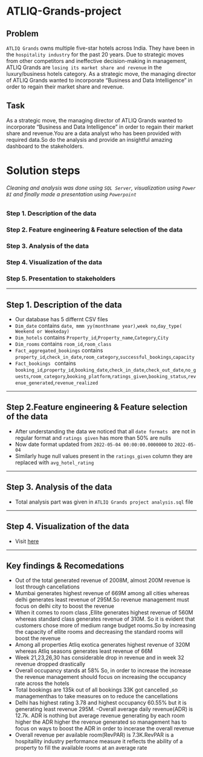 # ATLIQ-Grands-project

## Problem

 `ATLIQ Grands` owns multiple five-star hotels across India. They have been in the `hospitality industry` for the past 20 years. Due to strategic moves from other competitors and ineffective decision-making in management,  ATLIQ Grands are `losing its market share and revenue` in the luxury/business hotels category. As a strategic move, the managing director of  ATLIQ Grands wanted to incorporate “Business and Data Intelligence” in order to regain their market share and revenue.
 
 ## Task
 As a strategic move, the managing director of  ATLIQ Grands wanted to incorporate “Business and Data Intelligence” in order to regain their market share and revenue.You are a data analyst who has been provided with required data.So do the analysis and provide an insightful amazing dashboard to the stakeholders.

 # Solution steps
 ###### Cleaning and analysis was done using `SQL Server`, visualization using `Power BI`  and finally made a presentation using `Powerpoint` 
 ### Step 1. Description of the data
 ### Step 2. Feature engineering & Feature selection of the data
 ### Step 3. Analysis of the data
 ### Step 4. Visualization of the data 
 ### Step 5. Presentation to stakeholders
 -----------
 
 ## Step 1. Description of the data
 
- Our database  has 5 differnt  CSV files
- `Dim_date` contains `date`,` mmm yy(monthname year)`,`week no`,`day_type( Weekend or Weekeday)`
-  `Dim_hotels` contains `Property_id`,`Property_name`,`Category`,`City`
-  `Dim_rooms` contains `room_id`,`room_class`
-  `Fact_aggregated_bookings` contains `property_id`,`check_in_date`,`room_category`,`successful_bookings`,`capacity`
- `Fact_bookings ` contains `booking_id`,`property_id`,`booking_date`,`check_in_date`,`check_out_date`,`no_guests`,`room_category`,`booking_platform`,`ratings_given`,`booking_status`,`revenue_generated`,`revenue_realized`
 --------------
 ## Step 2.Feature engineering & Feature selection of the data
 
 - After understanding the data we noticed that all `date formats ` are not in regular format and `ratings given` has more than 50% are nulls
 - Now date format updated from `2022-05-04 00:00:00.0000000` to `2022-05-04`
 - Similarly huge null values present in the `ratings_given` column they are replaced with `avg_hotel_rating` 
 -------------
 
  ## Step 3. Analysis of the data
  
  - Total analysis part was given in `ATLIQ Grands project analysis.sql` file
   --------------
 
 ## Step 4. Visualization of the data
 
 - Visit [here](https://app.powerbi.com/links/007fPQ3R2D?ctid=0c167956-3359-4be3-b187-477bb0785442&pbi_source=linkShare)
  --------------
  
  
  
  
## Key findings & Recomedations

- Out of the total generated revenue of 2008M, almost 200M revenue is lost through cancellations
- Mumbai generates highest revenue of 669M among all cities whereas delhi generates least revenue of 295M.So revenue management must focus on delhi city to boost the revenue
- When it comes to room class ,Ellite generates highest revenue of 560M whereas standard class generates revenue of 310M. So it is evident that customers chose more of medium range budget rooms.So by increasing the capacity of ellite rooms and decreasing the standard rooms will boost the revenue
- Among all properties Atliq exotica  generates highest revenue of 320M whereas Atliq seasons generates least revenue of 66M
- Week 21,23,26,30 has considerable drop in revenue  and in week 32 revenue dropped drastically
- Overall occupancy stands at 58% So, in order to increase the increase the revenue management should focus on increasing the occupancy rate across the hotels
- Total bookings are 135k out of all bookings 33K got cancelled ,so managementhas to take measures on to reduce the cancellations
- Delhi has highest rating 3.78 and highest occupancy 60.55% but it is generating least revenue 295M. 
-Overall average daily revenue(ADR) is 12.7k. ADR is nothing but average revenue generating by each room higher the ADR higher the revenue generated so management has to focus on ways to boost the ADR in order to incerase the overall revenue
- Overall revenue per available room(RevPAR) is 7.3K.RevPAR is a hospitallity industry performance measure it reflects the ability of a property to fill the available rooms at an average rate 
